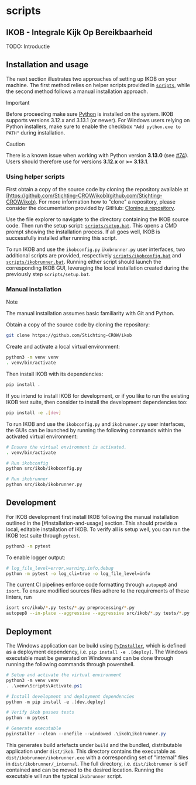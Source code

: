 # scripts

## IKOB - Integrale Kijk Op Bereikbaarheid

TODO: Introductie

## Installation and usage

The next section illustrates two approaches of setting up IKOB on your machine.
The first method relies on helper scripts provided in [`scripts`](scripts/),
while the second method follows a manual installation approach. 

> [!IMPORTANT]
> Before proceeding make sure [Python](https://www.python.org/) is installed on the system.
> IKOB supports versions 3.12.x and 3.13.1 (or newer).
> For Windows users relying on Python installers, make sure to enable the checkbox `"Add python.exe to PATH"` during installation.

> [!CAUTION]
> There is a known issue when working with Python version **3.13.0** (see [#74](https://github.com/Stichting-CROW/ikob/issues/74)).
> Users should therefore use for versions **3.12.x** or **>= 3.13.1**.

### Using helper scripts

First obtain a copy of the source code by cloning the repository available at
[https://github.com/Stichting-CROW/ikob](github.com/Stichting-CROW/ikob). For
more information how to "clone" a repository, please consider the documentation
provided by GitHub: [Cloning a repository](https://docs.github.com/en/repositories/creating-and-managing-repositories/cloning-a-repository).

Use the file explorer to navigate to the directory containing the IKOB source
code. Then run the setup script: [`scripts/setup.bat`](scripts/setup.bat). This
opens a CMD prompt showing the installation process. If all goes well, IKOB is
successfully installed after running this script.

To run IKOB and use the `ikobconfig.py` `ikobrunner.py` user interfaces, two
additional scripts are provided, respectively
[`scripts/ikobconfig.bat`](scripts/ikobconfig.bat) and
[`scripts/ikobrunner.bat`](scripts/ikobrunner.bat). Running either script
should launch the corresponding IKOB GUI, leveraging the local installation
created during the previously step `scripts/setup.bat`.

### Manual installation

> [!NOTE]
> The manual installation assumes basic familiarity with Git and Python.

Obtain a copy of the source code by cloning the repository:

```sh
git clone https://github.com/Stichting-CROW/ikob
```

Create and activate a local virtual environment:

```sh
python3 -m venv venv
. venv/bin/activate
```

Then install IKOB with its dependencies:

```sh
pip install .
```

If you intend to install IKOB for development, or if you like to run the
existing IKOB test suite, then consider to install the development dependencies
too:

```sh
pip install -e .[dev]
```

To run IKOB and use the `ikobconfig.py` and `ikobrunner.py` user interfaces,
the GUIs can be launched by running the following commands within the activated
virtual environment:

```sh
# Ensure the virtual environment is activated.
. venv/bin/activate

# Run ikobconfig
python src/ikob/ikobconfig.py

# Run ikobrunner
python src/ikob/ikobrunner.py
```

## Development

For IKOB development first install IKOB following the manual installation
outlined in the [#Installation-and-usage] section. This should provide a
local, editable installation of IKOB. To verify all is setup well, you
can run the IKOB test suite through `pytest`.

```sh
python3 -m pytest
```

To enable logger output:

```sh
# log_file_level=error,warning,info,debug
python -m pytest -o log_cli=true -o log_file_level=info
```

The current CI pipelines enforce code formatting through `autopep8` and `isort`. To ensure modified sources files adhere to the requirements of these linters, run

```sh
isort src/ikob/*.py tests/*.py preprocessing/*.py
autopep8 --in-place --aggressive --aggressive src/ikob/*.py tests/*.py preprocessing/*.py
```

## Deployment

The Windows application can be build using
[`PyInstaller`](https://pyinstaller.org/en/stable/index.html), which is defined
as a deployment dependency, i.e. `pip install -e .[deploy]`. The Windows
executable must be generated on Windows and can be done through running the
following commands through powershell.

```powershell
# Setup and activate the virtual environment
python3 -m venv venv
. .\venv\Scripts\Activate.ps1

# Install development and deployment dependencies
python -m pip install -e .[dev,deploy]

# Verify ikob passes tests
python -m pytest

# Generate executable
pyinstaller --clean --onefile --windowed .\ikob\ikobrunner.py
```

This generates build artefacts under `build` and the bundled, distributable
application under `dist/ikob`. This directory contains the executable as
`dist/ikobrunner/ikobrunner.exe` with a corresponding set of "internal" files
in `dist/ikobrunner/_internal`. The full directory, i.e. `dist/ikobrunner` is
self contained and can be moved to the desired location. Running the executable
will run the typical `ikobrunner` script.
